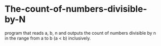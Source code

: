 # The-count-of-numbers-divisible-by-N
program that reads a, b, n and outputs the count of numbers divisible by n in the range from a to b (a &lt; b) inclusively.
